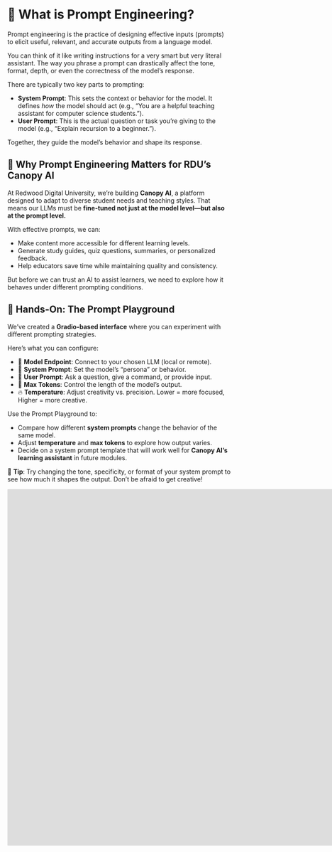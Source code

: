 # 🧠 What is Prompt Engineering?

<div class="terminal-curl"></div>

Prompt engineering is the practice of designing effective inputs (prompts) to elicit useful, relevant, and accurate outputs from a language model.

You can think of it like writing instructions for a very smart but very literal assistant. The way you phrase a prompt can drastically affect the tone, format, depth, or even the correctness of the model’s response.

There are typically two key parts to prompting:

* **System Prompt**: This sets the context or behavior for the model. It defines *how* the model should act (e.g., “You are a helpful teaching assistant for computer science students.”).
* **User Prompt**: This is the actual question or task you’re giving to the model (e.g., “Explain recursion to a beginner.”).

Together, they guide the model’s behavior and shape its response.

## 🎯 Why Prompt Engineering Matters for RDU’s Canopy AI

At Redwood Digital University, we’re building **Canopy AI**, a platform designed to adapt to diverse student needs and teaching styles. That means our LLMs must be **fine-tuned not just at the model level—but also at the prompt level.**

With effective prompts, we can:

* Make content more accessible for different learning levels.
* Generate study guides, quiz questions, summaries, or personalized feedback.
* Help educators save time while maintaining quality and consistency.

But before we can trust an AI to assist learners, we need to explore how it behaves under different prompting conditions.


## 🧪 Hands-On: The Prompt Playground

We’ve created a **Gradio-based interface** where you can experiment with different prompting strategies.

Here’s what you can configure:

* 🔗 **Model Endpoint**: Connect to your chosen LLM (local or remote).
* 🧾 **System Prompt**: Set the model’s “persona” or behavior.
* 💬 **User Prompt**: Ask a question, give a command, or provide input.
* 🔢 **Max Tokens**: Control the length of the model’s output.
* 🔥 **Temperature**: Adjust creativity vs. precision. Lower = more focused, Higher = more creative.



Use the Prompt Playground to:

* Compare how different **system prompts** change the behavior of the same model.
* Adjust **temperature** and **max tokens** to explore how output varies.
* Decide on a system prompt template that will work well for **Canopy AI’s learning assistant** in future modules.

📌 **Tip**: Try changing the tone, specificity, or format of your system prompt to see how much it shapes the output. Don’t be afraid to get creative!


<!-- # "https://gradio-app.ai501.<CLUSTER_DOMAIN>" -->

<div class="iframe-scroll-container">
  <iframe 
    src="http://localhost:7860/prompt-playground"  
    width="1800px" 
    height="800px" 
    frameborder="0"
    style="border: 1px solid #ddd; border-radius: 1px;">
  </iframe>
</div>


